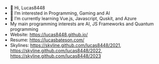 - 👋 Hi, Lucas8448
- 👀 I’m interested in Programming, Gaming and AI
- 🌱 I’m currently learning Vue.js, Javascript, Quskit, and Azure
- My main programming interests are AI, JS Frameworks and Quantum programming
- Website: https://lucas8448.github.io/
- Resume: https://lucasbateson.com/
- Skylines: https://skyline.github.com/lucas8448/2021, https://skyline.github.com/lucas8448/2022, https://skyline.github.com/lucas8448/2023
